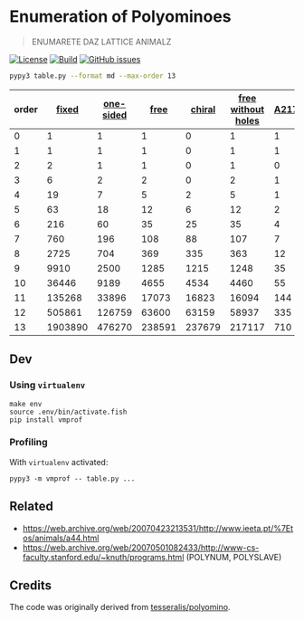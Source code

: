 Enumeration of Polyominoes
==

> ENUMARETE DAZ LATTICE ANIMALZ

[![License](https://img.shields.io/github/license/aureooms-research/polyominoes.svg)](https://raw.githubusercontent.com/aureooms-research/polyominoes/master/LICENSE)
[![Build](https://img.shields.io/travis/aureooms-research/polyominoes/master.svg)](https://travis-ci.org/aureooms-research/polyominoes/branches)
[![GitHub issues](https://img.shields.io/github/issues/aureooms-research/polyominoes.svg)](https://github.com/aureooms-research/polyominoes/issues)

```sh
pypy3 table.py --format md --max-order 13
```

  |                                          order |              [fixed](https://oeis.org/A001168) |          [one-sided](https://oeis.org/A000988) |               [free](https://oeis.org/A000105) |             [chiral](https://oeis.org/A030228) | [free without holes](https://oeis.org/A000104) |            [A217595](https://oeis.org/A217595) |
  | ---------------------------------------------- | ---------------------------------------------- | ---------------------------------------------- | ---------------------------------------------- | ---------------------------------------------- | ---------------------------------------------- | ---------------------------------------------- |
  |                                              0 |                                              1 |                                              1 |                                              1 |                                              0 |                                              1 |                                              1 |
  |                                              1 |                                              1 |                                              1 |                                              1 |                                              0 |                                              1 |                                              1 |
  |                                              2 |                                              2 |                                              1 |                                              1 |                                              0 |                                              1 |                                              0 |
  |                                              3 |                                              6 |                                              2 |                                              2 |                                              0 |                                              2 |                                              1 |
  |                                              4 |                                             19 |                                              7 |                                              5 |                                              2 |                                              5 |                                              1 |
  |                                              5 |                                             63 |                                             18 |                                             12 |                                              6 |                                             12 |                                              2 |
  |                                              6 |                                            216 |                                             60 |                                             35 |                                             25 |                                             35 |                                              4 |
  |                                              7 |                                            760 |                                            196 |                                            108 |                                             88 |                                            107 |                                              7 |
  |                                              8 |                                           2725 |                                            704 |                                            369 |                                            335 |                                            363 |                                             12 |
  |                                              9 |                                           9910 |                                           2500 |                                           1285 |                                           1215 |                                           1248 |                                             35 |
  |                                             10 |                                          36446 |                                           9189 |                                           4655 |                                           4534 |                                           4460 |                                             55 |
  |                                             11 |                                         135268 |                                          33896 |                                          17073 |                                          16823 |                                          16094 |                                            144 |
  |                                             12 |                                         505861 |                                         126759 |                                          63600 |                                          63159 |                                          58937 |                                            335 |
  |                                             13 |                                        1903890 |                                         476270 |                                         238591 |                                         237679 |                                         217117 |                                            710 |


## Dev

### Using `virtualenv`

    make env
    source .env/bin/activate.fish
    pip install vmprof

### Profiling

With `virtualenv` activated:

    pypy3 -m vmprof -- table.py ...

## Related

  - https://web.archive.org/web/20070423213531/http://www.ieeta.pt/%7Etos/animals/a44.html
  - https://web.archive.org/web/20070501082433/http://www-cs-faculty.stanford.edu/~knuth/programs.html (POLYNUM, POLYSLAVE)

## Credits

The code was originally derived from
[tesseralis/polyomino](https://github.com/tesseralis/polyomino).

